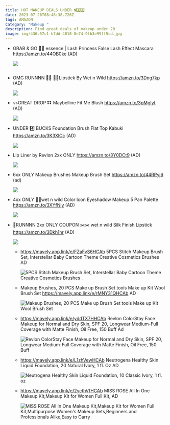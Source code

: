 ```yaml
---
title: HOT MAKEUP DEALS UNDER 💲2️⃣0️⃣
date: 2023-07-26T08:48:38.726Z
tags: AMAZON
Category: "Makeup "
description: Find great deals of makeup under 20
image: img/436c57c1-b7dd-4010-8e74-9fb3e99ff5cd.jpg
---
```

* GRAB & GO 🏃🏃
  essence | Lash Princess False Lash Effect Mascara
  https://amzn.to/44OB0ke
  (AD)<!--StartFragment-->

  ![](https://m.media-amazon.com/images/I/61K6cQhw4EL._SL1500_.jpg)

  ![]()
* OMG RUNNNN 🏃🏃
  💄💄Lipstick By Wet n Wild
  https://amzn.to/3Dng7kp
  (AD)<!--StartFragment-->

  ![](https://m.media-amazon.com/images/I/71xzRVmNIsL._SL1500_.jpg)
* ⤵️⤵️GREAT DROP ⏬⏬
  Maybelline Fit Me Blush
  https://amzn.to/3pMglyt
  (AD)<!--StartFragment-->

  ![](https://m.media-amazon.com/images/I/71zZdKXtSXS._SL1500_.jpg)
* UNDER 4️⃣ BUCKS 
  Foundation Brush Flat Top Kabuki 
  https://amzn.to/3K3XlCc
  (AD)<!--StartFragment-->

  ![](https://m.media-amazon.com/images/I/716vnCtR0UL._SL1500_.jpg)
* Lip Liner by Revlon 
  2xx ONLY 
  https://amzn.to/3Y0DCt9 
  (AD)<!--StartFragment-->

  ![](https://m.media-amazon.com/images/I/61QiwCGKhHL._SL1500_.jpg)
* 6xx ONLY 
  Makeup Brushes Makeup Brush Set 
  https://amzn.to/44RPyj6 
  (ad)<!--StartFragment-->

  ![](https://m.media-amazon.com/images/I/71hMhFrd6IL._SL1500_.jpg)
* 4xx ONLY 
  🏃🏃wet n wild Color Icon Eyeshadow Makeup 5 Pan Palette 
  https://amzn.to/3XYfNly 
  (AD)<!--StartFragment-->

  ![](https://m.media-amazon.com/images/I/81W1-nrvdFL._SL1500_.jpg)
* 🏃RUNNNN 
  2xx ONLY 
  COUPON ✂️✂️
  wet n wild Silk Finish Lipstick 
  https://amzn.to/3Dkh1hr
  (AD)<!--StartFragment-->

  ![](https://m.media-amazon.com/images/I/71sdLM9WoPL._SL1500_.jpg)

  * https://mavely.app.link/e/FZaFvS6HCAb
    5PCS Stitch Makeup Brush Set, Interstellar Baby Cartoon Theme Creative Cosmetics Brushes
    AD<!--StartFragment-->

    ![5PCS Stitch Makeup Brush Set, Interstellar Baby Cartoon Theme Creative Cosmetics Brushes .](https://i5.walmartimages.com/asr/494e6a94-2483-4713-b742-6f9bc9d0d6ae.5881749590437604ded6be1de0013c6c.jpeg?odnHeight=2000&odnWidth=2000&odnBg=FFFFFF)

    <!--EndFragment-->
  * Makeup Brushes, 20 PCS Make up Brush Set tools Make up Kit Wool Brush Set
    https://mavely.app.link/e/rMNY31QHCAb
    AD<!--StartFragment-->

    ![Makeup Brushes, 20 PCS Make up Brush Set tools Make up Kit Wool Brush Set](https://i5.walmartimages.com/asr/6500f75a-16e9-4a83-bfcd-c8442097f68c.983a138b12fdabe1440a8ffa38a2a144.jpeg?odnHeight=2000&odnWidth=2000&odnBg=FFFFFF)

    <!--EndFragment-->
  * https://mavely.app.link/e/yddTX7HHCAb
    Revlon ColorStay Face Makeup for Normal and Dry Skin, SPF 20, Longwear Medium-Full Coverage with Matte Finish, Oil Free, 150 Buff
    Ad<!--StartFragment-->

    ![Revlon ColorStay Face Makeup for Normal and Dry Skin, SPF 20, Longwear Medium-Full Coverage with Matte Finish, Oil Free, 150 Buff](https://i5.walmartimages.com/asr/363d42be-1917-4287-badd-609a57d99579.45408b79fc58ebea427f6196e5fbdf93.jpeg?odnHeight=2000&odnWidth=2000&odnBg=FFFFFF)

    <!--EndFragment-->
  * https://mavely.app.link/e/L1zhVewHCAb
    Neutrogena Healthy Skin Liquid Foundation, 20 Natural Ivory, 1 fl. Oz
    AD<!--StartFragment-->

    ![Neutrogena Healthy Skin Liquid Foundation, 10 Classic Ivory, 1 fl. oz](https://i5.walmartimages.com/seo/Neutrogena-Healthy-Skin-Liquid-Foundation-10-Classic-Ivory-1-fl-oz_c10bfa68-4b34-48a0-81c2-7435e6fa89dc.05fc9af4151308fd132eabb1ce96d27d.jpeg?odnHeight=2000&odnWidth=2000&odnBg=FFFFFF)

    <!--EndFragment-->
  * https://mavely.app.link/e/2ycthVfHCAb
    MISS ROSE All In One Makeup Kit,Makeup Kit for Women Full Kit,
    AD<!--StartFragment-->

    ![MISS ROSE All In One Makeup Kit,Makeup Kit for Women Full Kit,Multipurpose Women's Makeup Sets,Beginners and Professionals Alike,Easy to Carry](https://i5.walmartimages.com/asr/2794f783-b09c-4be3-864a-1a55f63f2cd7.9a4f5e737a923074356262e5938fa36c.jpeg?odnHeight=612&odnWidth=612&odnBg=FFFFFF)

    <!--EndFragment-->